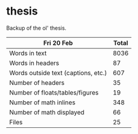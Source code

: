 thesis
======
Backup of the ol' thesis.

Fri 20 Feb | Total
---|---
Words in text| 8036
Words in headers| 87
Words outside text (captions, etc.)| 607
Number of headers| 35
Number of floats/tables/figures| 19
Number of math inlines| 348
Number of math displayed| 66
Files| 25

